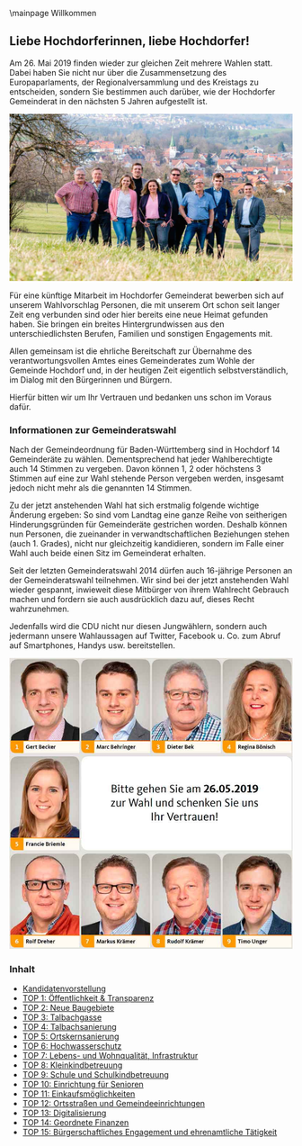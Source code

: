 \mainpage Willkommen

## Liebe Hochdorferinnen, liebe Hochdorfer!

Am 26. Mai 2019 finden wieder zur gleichen Zeit mehrere Wahlen statt.
Dabei haben Sie nicht nur über die Zusammensetzung des Europaparlaments,
der Regionalversammlung und des Kreistags zu entscheiden, sondern Sie bestimmen
auch darüber, wie der Hochdorfer Gemeinderat in den nächsten 5 Jahren
aufgestellt ist.

![](Documentation/img/2019/title.jpg)

Für eine künftige Mitarbeit im Hochdorfer Gemeinderat bewerben sich auf
unserem Wahlvorschlag Personen, die mit unserem Ort schon seit langer Zeit
eng verbunden sind oder hier bereits eine neue Heimat gefunden haben. Sie
bringen ein breites Hintergrundwissen aus den unterschiedlichsten Berufen,
Familien und sonstigen Engagements mit.

Allen gemeinsam ist die ehrliche Bereitschaft zur Übernahme des verantwortungsvollen
Amtes eines Gemeinderates zum Wohle der Gemeinde
Hochdorf und, in der heutigen Zeit eigentlich selbstverständlich, im Dialog mit
den Bürgerinnen und Bürgern.

Hierfür bitten wir um Ihr Vertrauen und bedanken uns schon im Voraus dafür.

### Informationen zur Gemeinderatswahl

Nach der Gemeindeordnung für Baden-Württemberg sind in Hochdorf 14 Gemeinderäte
zu wählen. Dementsprechend hat jeder Wahlberechtigte auch 14 Stimmen zu
vergeben. Davon können 1, 2 oder höchstens 3 Stimmen auf eine zur Wahl stehende
Person vergeben werden, insgesamt jedoch nicht mehr als die genannten 14 Stimmen.

Zu der jetzt anstehenden Wahl hat sich erstmalig folgende wichtige Änderung
ergeben: So sind vom Landtag eine ganze Reihe von seitherigen Hinderungsgründen
für Gemeinderäte gestrichen worden. Deshalb können nun Personen, die zueinander in
verwandtschaftlichen Beziehungen stehen (auch 1. Grades), nicht nur gleichzeitig kandidieren,
sondern im Falle einer Wahl auch beide einen Sitz im Gemeinderat erhalten.

Seit der letzten Gemeinderatswahl 2014 dürfen auch 16-jährige Personen an der
Gemeinderatswahl teilnehmen. Wir sind bei der jetzt anstehenden Wahl wieder
gespannt, inwieweit diese Mitbürger von ihrem Wahlrecht Gebrauch machen und
fordern sie auch ausdrücklich dazu auf, dieses Recht wahrzunehmen.

Jedenfalls wird die CDU nicht nur diesen Jungwählern, sondern auch jedermann unsere
Wahlaussagen auf Twitter, Facebook u. Co. zum Abruf auf Smartphones, Handys usw.
bereitstellen.

![](Documentation/img/2019/Kandidaten/Wahl.jpg)

### Inhalt

- [Kandidatenvorstellung](Kandidaten.md)
- [TOP 1: Öffentlichkeit & Transparenz](Thema01.md)
- [TOP 2: Neue Baugebiete](Thema02.md)
- [TOP 3: Talbachgasse](Thema03.md)
- [TOP 4: Talbachsanierung](Thema04.md)
- [TOP 5: Ortskernsanierung](Thema05.md)
- [TOP 6: Hochwasserschutz](Thema06.md)
- [TOP 7: Lebens- und Wohnqualität, Infrastruktur](Thema07.md)
- [TOP 8: Kleinkindbetreuung](Thema08.md)
- [TOP 9: Schule und Schulkindbetreuung](Thema09.md)
- [TOP 10: Einrichtung für Senioren](Thema10.md)
- [TOP 11: Einkaufsmöglichkeiten](Thema11.md)
- [TOP 12: Ortsstraßen und Gemeindeeinrichtungen](Thema12.md)
- [TOP 13: Digitalisierung](Thema13.md)
- [TOP 14: Geordnete Finanzen](Thema14.md)
- [TOP 15: Bürgerschaftliches Engagement und ehrenamtliche Tätigkeit](Thema15.md)
